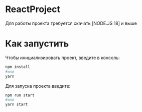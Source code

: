 # ReactProject

Для работы проекта требуется скачать [NODE.JS 18] и выше

# Как запустить

Чтобы инициализировать проект, введите в консоль:

```bash
npm install
#или
yarn
```

Для запуска проекта введите:

```bash
npm run start
#или
yarn start
```
